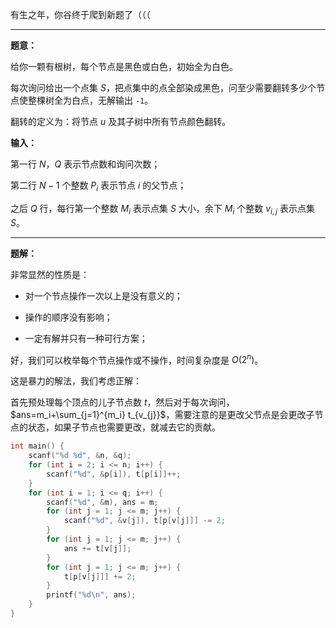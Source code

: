 有生之年，你谷终于爬到新题了（（（

---

**题意：**

给你一颗有根树，每个节点是黑色或白色，初始全为白色。

每次询问给出一个点集 $S$，把点集中的点全部染成黑色，问至少需要翻转多少个节点使整棵树全为白点，无解输出 `-1`。

翻转的定义为：将节点 $u$ 及其子树中所有节点颜色翻转。

**输入：**

第一行 $N$，$Q$ 表示节点数和询问次数；

第二行 $N-1$ 个整数 $P_i$ 表示节点 $i$ 的父节点；

之后 $Q$ 行，每行第一个整数 $M_i$ 表示点集 $S$ 大小，余下 $M_i$ 个整数 $v_{i,j}$ 表示点集 $S$。

---

**题解：**

非常显然的性质是：

- 对一个节点操作一次以上是没有意义的；

- 操作的顺序没有影响；

- 一定有解并只有一种可行方案；

好，我们可以枚举每个节点操作或不操作，时间复杂度是 $O(2^n)$。

这是暴力的解法，我们考虑正解：

首先预处理每个顶点的儿子节点数 $t$，然后对于每次询问，$ans=m_i+\sum_{j=1}^{m_i} t_{v_{j}}$，需要注意的是更改父节点是会更改子节点的状态，如果子节点也需要更改，就减去它的贡献。

```cpp
int main() {
    scanf("%d %d", &n, &q);
    for (int i = 2; i <= n; i++) {
        scanf("%d", &p[i]), t[p[i]]++;
    }
    for (int i = 1; i <= q; i++) {
        scanf("%d", &m), ans = m;
        for (int j = 1; j <= m; j++) {
            scanf("%d", &v[j]), t[p[v[j]]] -= 2;
        }
        for (int j = 1; j <= m; j++) {
            ans += t[v[j]];
        }
        for (int j = 1; j <= m; j++) {
            t[p[v[j]]] += 2;
        }
        printf("%d\n", ans);
    }
}
```